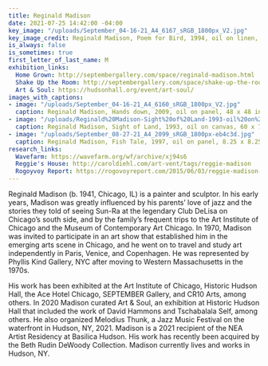 ```yaml
---
title: Reginald Madison
date: 2021-07-25 14:42:00 -04:00
key_image: "/uploads/September_04-16-21_A4_6167_sRGB_1800px_V2.jpg"
key_image_credit: Reginald Madison, Poem for Bird, 1994, oil on linen, 52 x 72 inches.
is_always: false
is_sometimes: true
first_letter_of_last_name: M
exhibition_links:
  Home Grown: http://septembergallery.com/space/reginald-madison.html
  Shake Up the Room: http://septembergallery.com/space/shake-up-the-room.html
  Art & Soul: https://hudsonhall.org/event/art-soul/
images_with_captions:
- image: "/uploads/September_04-16-21_A4_6160_sRGB_1800px_V2.jpg"
  caption: Reginald Madison, Hands down, 2009, oil on panel, 48 x 48 inches.
- image: "/uploads/Reginald%20Madison-Sight%20of%20Land-1993-oil%20on%20canvas-60%20x%2073%20inches.jpg"
  caption: Reginald Madison, Sight of Land, 1993, oil on canvas, 60 x 73 inches.
- image: "/uploads/September_08-27-21_A4_2099_sRGB_1800px-eb4c3d.jpg"
  caption: Reginald Madison, Fish Tale, 1997, oil on panel, 8.25 x 8.25 inches.
research_links:
  Wavefarm: https://wavefarm.org/wf/archive/xj94s6
  Reggie's House: http://caroldiehl.com/art-vent/tags/reggie-madison
  Rogoyvoy Report: https://rogovoyreport.com/2015/06/03/reggie-madison-sun-ra-cr10/
---
```


Reginald Madison (b. 1941, Chicago, IL) is a painter and sculptor. In his early years, Madison was greatly influenced by his parents’ love of jazz and the stories they told of seeing Sun-Ra at the legendary Club DeLisa on Chicago’s south side, and by the family’s frequent trips to the Art Institute of Chicago and the Museum of Contemporary Art Chicago. In 1970, Madison was invited to participate in an art show that established him in the emerging arts scene in Chicago, and he went on to travel and study art independently in Paris, Venice, and Copenhagen. He was represented by Phyllis Kind Gallery, NYC after moving to Western Massachusetts in the 1970s.

His work has been exhibited at the Art Institute of Chicago, Historic Hudson Hall, the Ace Hotel Chicago, SEPTEMBER Gallery, and CR10 Arts, among others. In 2020 Madison curated Art & Soul, an exhibition at Historic Hudson Hall that included the work of David Hammons and Tschabalala Self, among others. He also organized Melodius Thunk, a Jazz Music Festival on the waterfront in Hudson, NY, 2021. Madison is a 2021 recipient of the NEA Artist Residency at Basilica Hudson. His work has recently been acquired by the Beth Rudin DeWoody Collection. Madison currently lives and works in Hudson, NY.